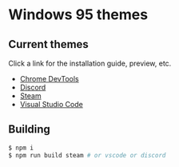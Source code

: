 # Windows 95 themes

## Current themes

Click a link for the installation guide, preview, etc.

- [Chrome DevTools](./docs/chrome-devtools.md)
- [Discord](./docs/discord.md)
- [Steam](./docs/steam-sfp.md)
- [Visual Studio Code](./docs/vscode.md)

## Building

```sh
$ npm i
$ npm run build steam # or vscode or discord
```
